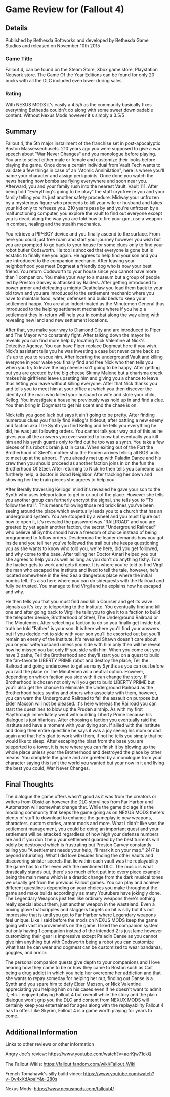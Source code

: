 # Game Review for (Fallout 4)

## Details
Published by Bethesda Softworks and developed by Bethesda Game Studios and released on November 10th 2015

### Game Title

Fallout 4, can be found on the Steam Store, Xbox game store, Playstation Network store. The Game Of the Year Editions can be found for only 20 bucks with all the DLC included even lower during sales.

### Rating
With NEXUS MODS it's easily a 4.5/5 as the community basically fixes everything Bethesda couldn't do along with some sweet downloadable content. Without Nexus Mods however it's simply a 3.5/5

## Summary
Fallout 4, the 5th major installment of the franchise set in post-apocalyptic Boston Massessechusets. 210 years ago you were supposed to give a war speech about "War Never Changes" and you monologue before playing. You are to select either male or female and customize their looks before playing the game. Once done a certain individual from Vault Tech wants to validate a few things in case of an "Atomic Annihilation", here is where you'll name your character and assign perk points. Once done you watch the news hearing how bombs are flying everywhere and soon near you. Afterward, you and your family rush into the nearest Vault, Vault 111. After being told "Everything's going to be okay" the staff cryofreeze you and your family telling you its just another safety procedure. Midway your unfrozen by a mysterious figure who proceeds to kill your wife or husband and takes your kid only to refreeze you. 210 years pass by and you're unfrozen by a malfunctioning computer, you explore the vault to find out everyone except you is dead, along the way you are told how to fire your gun, use a weapon in combat, healing and the stealth mechanics.

You retrieve a PIP-BOY device and you finally ascend to the surface. From here you could just free roam and start your journey however you wish but you are prompted to go back to your house for some clues only to find your robot butler Codsworth. He too is shocked that everyone is gone but is ecstatic to finally see you again. He agrees to help find your son and you are introduced to the companion mechanic. After leaving your neighborhood you meet Dogmeat a friendly dog who is now your best friend. You return Codsworth to your house since you cannot have more than 1 companion. You make your way to a museum but a group of people led by Preston Garvey is attacked by Raiders. After getting introduced to power armor and defeating a mighty Deathclaw you lead them back to your old town and you are introduced to the settlement mechanic where you have to maintain food, water, defenses and build beds to keep your settlement happy. You are also indoctrinated as the Minutemen General thus introduced to the helping settlement mechanics where if you help a settlement they in-return will help you in combat along the way along with revealing new land and new settlement locations.

After that, you make your way to Diamond City and are introduced to Piper and The Mayor who constantly fight. After talking down the mayor he reveals you can find more help by locating Nick Valentine at Nick's Detective Agency. You can have Piper replace Dogmeat here if you wish. Nick's assistant tells you he was investing a case but never came back so it's up to you to rescue him. After locating the underground Vault and killing everyone in your wake you finally find and free Nick who then tells you when you try to leave the big cheese isn't going to be happy. After getting out you are greeted by the big cheese Skinny Malone but a charisma check makes his girlfriend leave upsetting him and giving you a chance to leave thus letting you leave without killing everyone. After that Nick thanks you and tells you to meet him at your office at which you then discover the identity of the man who killed your husband or wife and stole your child, Kellog. You investigate a house he previously was hold up in and find a clue. You then bring in Dogmeat to get his scent and the chase is on.

Nick tells you good luck but says it ain't going to be pretty. After finding numerous clues you finally find Kellog's hideout, after battling a new enemy and faction aka The Synth you find Kellog and he tells you everything he did, he was just following orders. You cannot talk your way out of this as he gives you all the answers you ever wanted to know but eventually you kill him and his synth guards only to find out he too was a synth. You take a few pieces of his robotic brain just in case. When exiting out of the Fort the Brotherhood of Steel's mother ship the Pruden arrives telling all BOS units to meet up at the airport. IF you already met up with Paladin Dance and his crew then you should proceed as another faction joins in on the fun the Brotherhood Of Steel. After returning to Nick he then tells you someone can furtherly help, a doctor in Good Neighbor. After tracking her down and showing her the brain pieces she agrees to help you. 

After literally traversing Kellogs' mind it's revealed he gave your son to the Synth who uses teleportation to get in or out of the place. However she tells you another group can furtherly encrypt the signal, she tells you to "To follow the trail". This means following those red brick lines you've been seeing around the place which eventually leads you to a church that has an underground system. You are stopped by a wheel and you must figure out how to open it, it's revealed the password was "RAILROAD" and you are greeted by yet again another faction, the secret "Underground Railroad" who believe all Synths should have a freedom of choice instead of being programmed to follow orders. Desdemona the leader demands how you got inside and you tell her you've followed the trail but she keeps questioning you as she wants to know who told you, we're here, did you get followed, and why come to the base. After telling her Doctor Amari helped you out she agrees to help you as well as long as you don't do anything fishy. Tom the hacker gets to work and gets it done. It is where you're told to find Virgil the man who escaped the Institute and lived to tell the tale, however, he's located somewhere in the Red Sea a dangerous place where the initial bombs fell. It's also here where you can do sidequests with the Railroad and fully be trusted. You manage to find Virgil and he explains how he escaped and why.

He then tells you that you must find and kill a Courser and get its wave signals as it's key to teleporting to the Institute. You eventually find and kill one and after going back to Virgil he tells you to give it to a faction to build the teleporter device, Brotherhood of Steel, The Underground Railroad or The Minutemen. After selecting a faction to do so you finally get inside but truth be told "Father" is your son. It is here where you'll find your answers but if you decide not to side with your son you'll be escorted out but you'll remain an enemy of the Institute. It's revealed Shawn doesn't care about you or your wife/husband unless you side with him only then will he reveal how he missed you but only IF you side with him. When you come out you have 3 paths, Tell the Brotherhood and they'll start you on a quest to build the fan-favorite LIBERTY PRIME robot and destroy the place, Tell the Railroad and going undercover to get as many Synths as you can out before you raid the place or The Minutemen as a neutral option. However, depending on which faction you side with it can change the story. If Brotherhood is chosen not only will you get to build LIBERTY PRIME but you'll also get the chance to eliminate the Underground Railroad as the Brotherhood hates synths and others who associate with them, however, you can warn the Underground Railroad to fail the assault on purpose but Elder Maxson will not be pleased. It's here whereas the Railroad you can start the questlines to blow up the Pruden airship. As with my first Playthrough immediately went with building Liberty Prime because his dialogue is just hilarious. After choosing a faction you eventually raid the Institute and have a moment with your dying son. If allied with the institute and doing their entire questline he says it was a joy seeing his mom or dad again and that he's glad to work with them, if not he tells you simply that he would like to sleep. After escaping the blast from the base you are teleported to a tower, it is here where you can finish it by blowing up the whole place unless your the Brotherhood and destroyed the place by other means. You complete the game and are greeted by a monologue from your character saying this isn't the world you wanted but your now in it and living the best you could, War Never Changes.   


## Final Thoughts
The dialogue the game offers wasn't good as it was from the creators or writers from Obsidian however the DLC storylines from Far Harbor and Automatron will somewhat change that. While the game did age it's the modding community that keeps the game going as on NEXUS MODS there's plenty of stuff to download to enhance the gameplay ie new weapons, characters, custom stories, armor mods and more. What I didn't like was the settlement management, you could be doing an important quest and your settlement will be attacked regardless of how high your defense numbers are and if you don't help your settlement guarded by the best turrents will oddly be destroyed which is frustrating but Preston Garvey constantly telling you "A settlement needs your help, I'll mark it on your map." 24/7 is beyond infuriating. What I did love besides finding the other Vaults and discovering sinister secrets that lie within each vault was the replayability the game has to offer even with the mentioned DLC. The music is what drastically stands out, there's so much effort put into every piece example being the main menu which is a drastic change from the dark musical tones we usually get from the previous Fallout games. You can play and achieve different questlines depending on your choices you make throughout the game and make builds accordingly as many Youtubers have jokingly done. The Legendary Weapons just feel like ordinary weapons there's nothing really special about them, just another weapon in the wasteland. Even a boxing glove that cripples and staggers targets on hit is silly but it's not impressive that is until you get to Far Harbor where Legendary weapons feel unique. Like I said before the mods on NEXUS MODS keep the game going with vast improvements on the game. I liked the companion system but only having 1 companion instead of the intended 2 is just lame however customizing their gear is impressive except Paladin Danse as you cannot give him anything but with Codsworth being a robot you can customize what hats he can wear and dogmeat can be customized to wear bandanas, goggles, and armor.

The personal companion quests give depth to your companions and I love hearing how they came to be or how they came to Boston such as Cait being a drug addict in which you help her overcome her addiction and that she wants to repay someday for helping her out, finding out Danse is a Synth and you spare him to defy Elder Maxson, or Nick Valentine appreciating you helping him on his cases even if he doesn't want to admit it, etc. I enjoyed playing Fallout 4 but overall while the story and the plain dialogue won't grip you the DLC and content from NEXUX MODS will certainly keep you entertained for ages along with the replayability Fallout 4 has to offer. Like Skyrim, Fallout 4 is a game worth playing for years to come.  

  

## Additional Information

Links to other reviews or other information

Angry Joe's review: https://www.youtube.com/watch?v=aorKjw71ckQ

The Fallout Wikis: https://fallout.fandom.com/wiki/Fallout_Wiki

French Tomahawk's silly build video: https://www.youtube.com/watch?v=Ov4xXdApalY&t=280s

Nexus Mods: https://www.nexusmods.com/fallout4/
